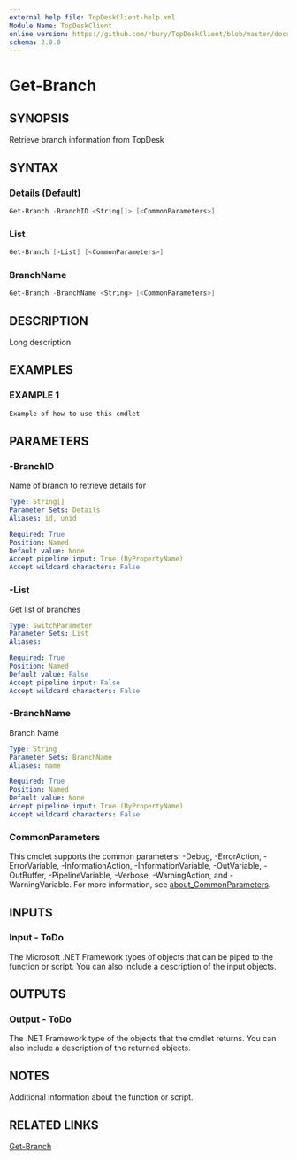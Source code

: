 ```yaml
---
external help file: TopDeskClient-help.xml
Module Name: TopDeskClient
online version: https://github.com/rbury/TopDeskClient/blob/master/docs/Get-Branch.md
schema: 2.0.0
---
```


# Get-Branch

## SYNOPSIS

Retrieve branch information from TopDesk

## SYNTAX

### Details (Default)

``` Powershell
Get-Branch -BranchID <String[]> [<CommonParameters>]
```

### List

``` Powershell
Get-Branch [-List] [<CommonParameters>]
```

### BranchName

``` Powershell
Get-Branch -BranchName <String> [<CommonParameters>]
```

## DESCRIPTION

Long description

## EXAMPLES

### EXAMPLE 1

``` Powershell
Example of how to use this cmdlet
```

## PARAMETERS

### -BranchID

Name of branch to retrieve details for

```yaml
Type: String[]
Parameter Sets: Details
Aliases: id, unid

Required: True
Position: Named
Default value: None
Accept pipeline input: True (ByPropertyName)
Accept wildcard characters: False
```

### -List

Get list of branches

```yaml
Type: SwitchParameter
Parameter Sets: List
Aliases:

Required: True
Position: Named
Default value: False
Accept pipeline input: False
Accept wildcard characters: False
```

### -BranchName

Branch Name

```yaml
Type: String
Parameter Sets: BranchName
Aliases: name

Required: True
Position: Named
Default value: None
Accept pipeline input: True (ByPropertyName)
Accept wildcard characters: False
```

### CommonParameters

This cmdlet supports the common parameters: -Debug, -ErrorAction, -ErrorVariable, -InformationAction, -InformationVariable, -OutVariable, -OutBuffer, -PipelineVariable, -Verbose, -WarningAction, and -WarningVariable. For more information, see [about_CommonParameters](http://go.microsoft.com/fwlink/?LinkID=113216).

## INPUTS

### Input - ToDo

The Microsoft .NET Framework types of objects that can be piped to the function or script.
You can also include a description of the input objects.

## OUTPUTS

### Output - ToDo

The .NET Framework type of the objects that the cmdlet returns.
You can also include a description of the returned objects.

## NOTES

Additional information about the function or script.

## RELATED LINKS

[Get-Branch](https://github.com/rbury/TopDeskClient/blob/master/docs/Get-Branch.md)
